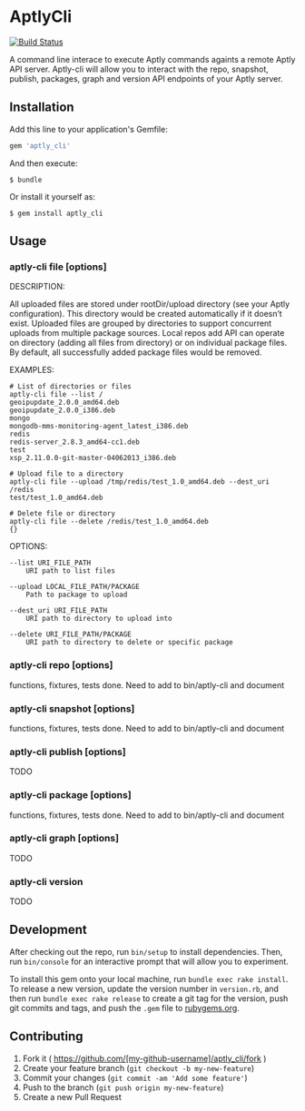# AptlyCli

[![Build Status](https://travis-ci.org/sepulworld/aptly_cli.svg)](https://travis-ci.org/sepulworld/aptly_cli)

A command line interace to execute Aptly commands againts a remote Aptly API server.  Aptly-cli will allow you to interact with the repo, snapshot, publish, packages, graph and version API endpoints of your Aptly server.

## Installation

Add this line to your application's Gemfile:

```ruby
gem 'aptly_cli'
```

And then execute:

    $ bundle

Or install it yourself as:

    $ gem install aptly_cli

## Usage

###    aptly-cli file [options]

  DESCRIPTION:

All uploaded files are stored under rootDir/upload directory (see your Aptly configuration). This directory would be created automatically if it doesn’t exist. Uploaded files are grouped by directories to support concurrent uploads from multiple package sources. Local repos add API can operate on directory (adding all files from directory) or on individual package files. By default, all successfully added package files would be removed.

  EXAMPLES:

    # List of directories or files
    aptly-cli file --list /
    geoipupdate_2.0.0_amd64.deb
    geoipupdate_2.0.0_i386.deb
    mongo
    mongodb-mms-monitoring-agent_latest_i386.deb
    redis
    redis-server_2.8.3_amd64-cc1.deb
    test
    xsp_2.11.0.0-git-master-04062013_i386.deb     

    # Upload file to a directory
    aptly-cli file --upload /tmp/redis/test_1.0_amd64.deb --dest_uri /redis
    test/test_1.0_amd64.deb

    # Delete file or directory
    aptly-cli file --delete /redis/test_1.0_amd64.deb
    {}

  OPTIONS:

    --list URI_FILE_PATH
        URI path to list files

    --upload LOCAL_FILE_PATH/PACKAGE
        Path to package to upload

    --dest_uri URI_FILE_PATH
        URI path to directory to upload into

    --delete URI_FILE_PATH/PACKAGE
        URI path to directory to delete or specific package

###     aptly-cli repo [options]

functions, fixtures, tests done.  Need to add to bin/aptly-cli and document

###     aptly-cli snapshot [options]

functions, fixtures, tests done.  Need to add to bin/aptly-cli and document

###     aptly-cli publish [options]

TODO

###     aptly-cli package [options]

functions, fixtures, tests done.  Need to add to bin/aptly-cli and document

###     aptly-cli graph [options]

TODO

###     aptly-cli version

TODO

## Development

After checking out the repo, run `bin/setup` to install dependencies. Then, run `bin/console` for an interactive prompt that will allow you to experiment.

To install this gem onto your local machine, run `bundle exec rake install`. To release a new version, update the version number in `version.rb`, and then run `bundle exec rake release` to create a git tag for the version, push git commits and tags, and push the `.gem` file to [rubygems.org](https://rubygems.org).

## Contributing

1. Fork it ( https://github.com/[my-github-username]/aptly_cli/fork )
2. Create your feature branch (`git checkout -b my-new-feature`)
3. Commit your changes (`git commit -am 'Add some feature'`)
4. Push to the branch (`git push origin my-new-feature`)
5. Create a new Pull Request
